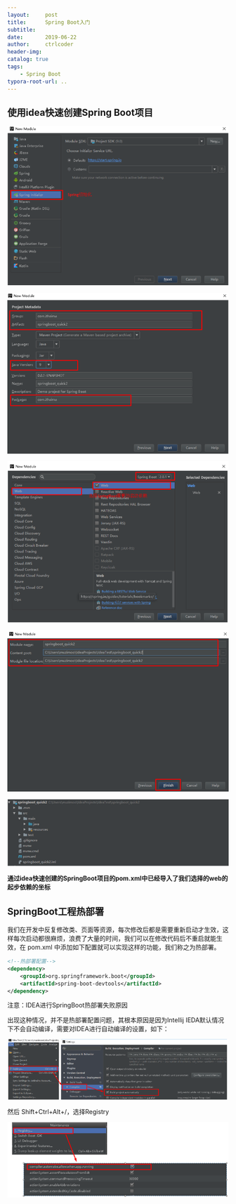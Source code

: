 ```yaml
---
layout:     post
title:      Spring Boot入门
subtitle:   
date:       2019-06-22
author:     ctrlcoder
header-img: 
catalog: true
tags:
    - Spring Boot
typora-root-url: ..
---
```


## 使用idea快速创建Spring Boot项目

![1562031738702](/img/assets_2019/1562031738702.png)

![1562031752252](/img/assets_2019/1562031752252.png)

![1562031761527](/img/assets_2019/1562031761527.png)

![1562031769621](/img/assets_2019/1562031769621.png)

![1562031779265](/img/assets_2019/1562031779265.png)

**通过idea快速创建的SpringBoot项目的pom.xml中已经导入了我们选择的web的起步依赖的坐标**

## SpringBoot工程热部署

我们在开发中反复修改类、页面等资源，每次修改后都是需要重新启动才生效，这样每次启动都很麻烦，浪费了大量的时间，我们可以在修改代码后不重启就能生效，在 pom.xml 中添加如下配置就可以实现这样的功能，我们称之为热部署。

```xml
<!--热部署配置-->
<dependency>
    <groupId>org.springframework.boot</groupId>
    <artifactId>spring-boot-devtools</artifactId>
</dependency>
```

注意：IDEA进行SpringBoot热部署失败原因

出现这种情况，并不是热部署配置问题，其根本原因是因为Intellij IEDA默认情况下不会自动编译，需要对IDEA进行自动编译的设置，如下：

![1562032546004](/img/assets_2019/1562032546004.png)

然后 Shift+Ctrl+Alt+/，选择Registry

![1562032558418](/img/assets_2019/1562032558418.png)

